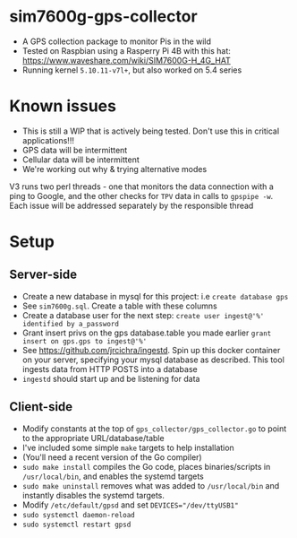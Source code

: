 # sim7600g-gps-collector
+ A GPS collection package to monitor Pis in the wild
+ Tested on Raspbian using a Rasperry Pi 4B with this hat: https://www.waveshare.com/wiki/SIM7600G-H_4G_HAT
+ Running kernel `5.10.11-v7l+`, but also worked on 5.4 series
# Known issues
+ This is still a WIP that is actively being tested. Don't use this in critical applications!!!
+ GPS data will be intermittent
+ Cellular data will be intermittent
+ We're working out why & trying alternative modes

V3 runs two perl threads - one that monitors the data connection with a ping to Google, and the other checks for `TPV` data in calls to `gpspipe -w`. Each issue will be addressed separately by the responsible thread

# Setup
## Server-side 
+ Create a new database in mysql for this project: i.e `create database gps`
+ See `sim7600g.sql`. Create a table with these columns
+ Create a database user for the next step: `create user ingest@'%' identified by a_password`
+ Grant insert privs on the gps database.table you made earlier `grant insert on gps.gps to ingest@'%'`
+ See https://github.com/jrcichra/ingestd. Spin up this docker container on your server, specifying your mysql database as described. This tool ingests data from HTTP POSTS into a database
+ `ingestd` should start up and be listening for data
## Client-side
+ Modify constants at the top of `gps_collector/gps_collector.go` to point to the appropriate URL/database/table
+ I've included some simple `make` targets to help installation
+ (You'll need a recent version of the Go compiler)
+ `sudo make install` compiles the Go code, places binaries/scripts in `/usr/local/bin`, and enables the systemd targets
+ `sudo make uninstall` removes what was added to `/usr/local/bin` and instantly disables the systemd targets.
+ Modify `/etc/default/gpsd` and set `DEVICES="/dev/ttyUSB1"`
+ `sudo systemctl daemon-reload`
+ `sudo systemctl restart gpsd`
